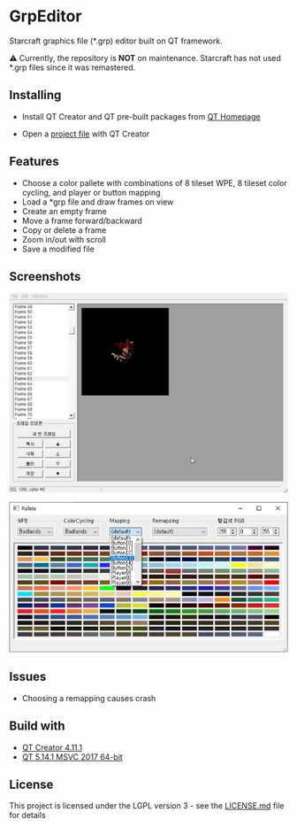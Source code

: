 # GrpEditor

Starcraft graphics file (\*.grp) editor built on QT framework.

:warning: Currently, the repository is **NOT** on maintenance. Starcraft has not used \*.grp files since it was remastered. 

## Installing

* Install QT Creator and QT pre-built packages from [QT Homepage](https://www.qt.io/)

* Open a [project file](source/GrpEditor.pro) with QT Creator

## Features

* Choose a color pallete with combinations of 8 tileset WPE, 8 tileset color cycling, and player or button mapping
* Load a \*grp file and draw frames on view
* Create an empty frame
* Move a frame forward/backward
* Copy or delete a frame
* Zoom in/out with scroll
* Save a modified file

## Screenshots

![MainWindow](images/main.gif)


![Pallete](images/pallete.PNG)

## Issues

* Choosing a remapping causes crash


## Build with

* [QT Creator 4.11.1](https://www.qt.io/)
* [QT 5.14.1 MSVC 2017 64-bit](https://www.qt.io/)

## License

This project is licensed under the LGPL version 3 - see the [LICENSE.md](LICENSE.md) file for details
